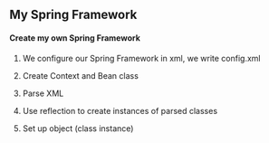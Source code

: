 ## My Spring Framework

#### Create my own Spring Framework

1) We configure our Spring Framework in xml, we write config.xml

2) Create Context and Bean class

3) Parse XML

4) Use reflection to create instances of parsed classes

5) Set up object (class instance)
